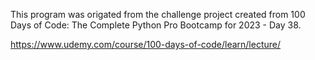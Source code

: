 This program was origated from the challenge project created from 100 Days of Code: The Complete Python Pro Bootcamp for 2023 - Day 38.

https://www.udemy.com/course/100-days-of-code/learn/lecture/

